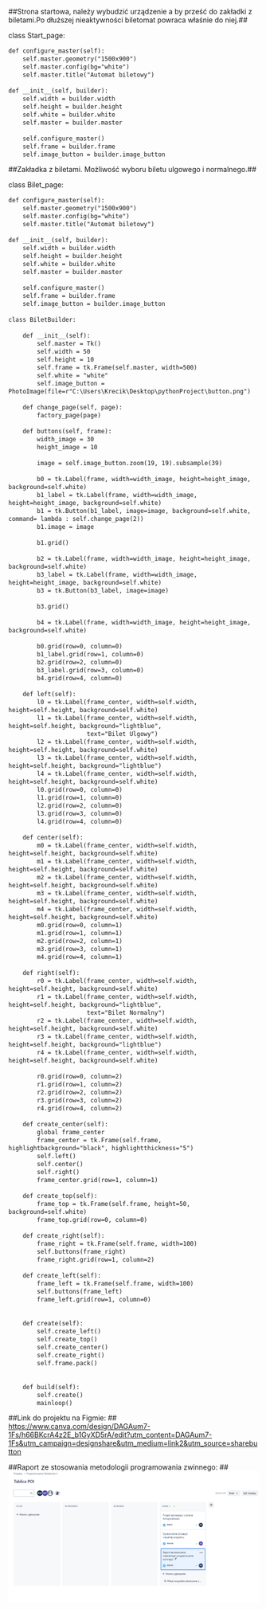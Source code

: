 ##Strona startowa, należy wybudzić urządzenie a by prześć do zakładki z biletami.Po dłuższej nieaktywności biletomat powraca właśnie do niej.##

class Start_page:

    def configure_master(self):
        self.master.geometry("1500x900")
        self.master.config(bg="white")
        self.master.title("Automat biletowy")

    def __init__(self, builder):
        self.width = builder.width
        self.height = builder.height
        self.white = builder.white
        self.master = builder.master

        self.configure_master()
        self.frame = builder.frame
        self.image_button = builder.image_button



##Zakładka z biletami. Możliwość wyboru biletu ulgowego i normalnego.##

class Bilet_page:

    def configure_master(self):
        self.master.geometry("1500x900")
        self.master.config(bg="white")
        self.master.title("Automat biletowy")

    def __init__(self, builder):
        self.width = builder.width
        self.height = builder.height
        self.white = builder.white
        self.master = builder.master

        self.configure_master()
        self.frame = builder.frame
        self.image_button = builder.image_button

    class BiletBuilder:

        def __init__(self):
            self.master = Tk()
            self.width = 50
            self.height = 10
            self.frame = tk.Frame(self.master, width=500)
            self.white = "white"
            self.image_button = PhotoImage(file=r"C:\Users\Krecik\Desktop\pythonProject\button.png")

        def change_page(self, page):
            factory_page(page)

        def buttons(self, frame):
            width_image = 30
            height_image = 10

            image = self.image_button.zoom(19, 19).subsample(39)

            b0 = tk.Label(frame, width=width_image, height=height_image, background=self.white)
            b1_label = tk.Label(frame, width=width_image, height=height_image, background=self.white)
            b1 = tk.Button(b1_label, image=image, background=self.white, command= lambda : self.change_page(2))
            b1.image = image

            b1.grid()

            b2 = tk.Label(frame, width=width_image, height=height_image, background=self.white)
            b3_label = tk.Label(frame, width=width_image, height=height_image, background=self.white)
            b3 = tk.Button(b3_label, image=image)

            b3.grid()

            b4 = tk.Label(frame, width=width_image, height=height_image, background=self.white)

            b0.grid(row=0, column=0)
            b1_label.grid(row=1, column=0)
            b2.grid(row=2, column=0)
            b3_label.grid(row=3, column=0)
            b4.grid(row=4, column=0)

        def left(self):
            l0 = tk.Label(frame_center, width=self.width, height=self.height, background=self.white)
            l1 = tk.Label(frame_center, width=self.width, height=self.height, background="lightblue",
                          text="Bilet Ulgowy")
            l2 = tk.Label(frame_center, width=self.width, height=self.height, background=self.white)
            l3 = tk.Label(frame_center, width=self.width, height=self.height, background="lightblue")
            l4 = tk.Label(frame_center, width=self.width, height=self.height, background=self.white)
            l0.grid(row=0, column=0)
            l1.grid(row=1, column=0)
            l2.grid(row=2, column=0)
            l3.grid(row=3, column=0)
            l4.grid(row=4, column=0)

        def center(self):
            m0 = tk.Label(frame_center, width=self.width, height=self.height, background=self.white)
            m1 = tk.Label(frame_center, width=self.width, height=self.height, background=self.white)
            m2 = tk.Label(frame_center, width=self.width, height=self.height, background=self.white)
            m3 = tk.Label(frame_center, width=self.width, height=self.height, background=self.white)
            m4 = tk.Label(frame_center, width=self.width, height=self.height, background=self.white)
            m0.grid(row=0, column=1)
            m1.grid(row=1, column=1)
            m2.grid(row=2, column=1)
            m3.grid(row=3, column=1)
            m4.grid(row=4, column=1)

        def right(self):
            r0 = tk.Label(frame_center, width=self.width, height=self.height, background=self.white)
            r1 = tk.Label(frame_center, width=self.width, height=self.height, background="lightblue",
                          text="Bilet Normalny")
            r2 = tk.Label(frame_center, width=self.width, height=self.height, background=self.white)
            r3 = tk.Label(frame_center, width=self.width, height=self.height, background="lightblue")
            r4 = tk.Label(frame_center, width=self.width, height=self.height, background=self.white)

            r0.grid(row=0, column=2)
            r1.grid(row=1, column=2)
            r2.grid(row=2, column=2)
            r3.grid(row=3, column=2)
            r4.grid(row=4, column=2)

        def create_center(self):
            global frame_center
            frame_center = tk.Frame(self.frame, highlightbackground="black", highlightthickness="5")
            self.left()
            self.center()
            self.right()
            frame_center.grid(row=1, column=1)

        def create_top(self):
            frame_top = tk.Frame(self.frame, height=50, background=self.white)
            frame_top.grid(row=0, column=0)

        def create_right(self):
            frame_right = tk.Frame(self.frame, width=100)
            self.buttons(frame_right)
            frame_right.grid(row=1, column=2)

        def create_left(self):
            frame_left = tk.Frame(self.frame, width=100)
            self.buttons(frame_left)
            frame_left.grid(row=1, column=0)


        def create(self):
            self.create_left()
            self.create_top()
            self.create_center()
            self.create_right()
            self.frame.pack()


        def build(self):
            self.create()
            mainloop()

##Link do projektu na Figmie: ##
https://www.canva.com/design/DAGAum7-1Fs/h66BKcrA4z2E_b1GyXD5rA/edit?utm_content=DAGAum7-1Fs&utm_campaign=designshare&utm_medium=link2&utm_source=sharebutton

##Raport ze stosowania metodologii programowania zwinnego: ##
![JiraII](JiraII.png)
